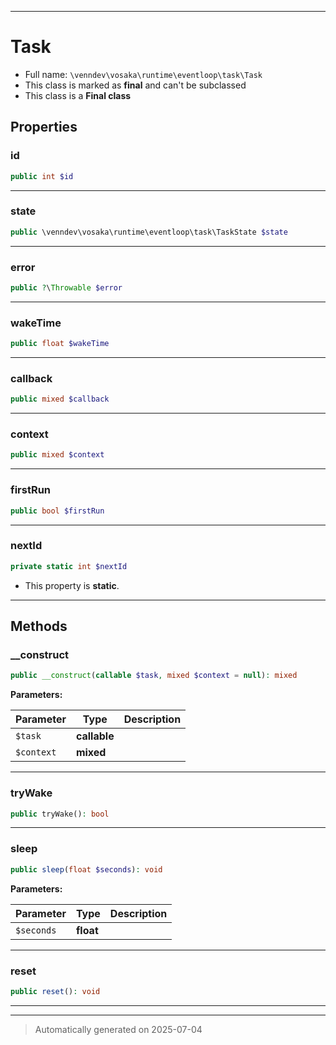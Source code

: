 ***

# Task





* Full name: `\venndev\vosaka\runtime\eventloop\task\Task`
* This class is marked as **final** and can't be subclassed
* This class is a **Final class**



## Properties


### id



```php
public int $id
```






***

### state



```php
public \venndev\vosaka\runtime\eventloop\task\TaskState $state
```






***

### error



```php
public ?\Throwable $error
```






***

### wakeTime



```php
public float $wakeTime
```






***

### callback



```php
public mixed $callback
```






***

### context



```php
public mixed $context
```






***

### firstRun



```php
public bool $firstRun
```






***

### nextId



```php
private static int $nextId
```



* This property is **static**.


***

## Methods


### __construct



```php
public __construct(callable $task, mixed $context = null): mixed
```








**Parameters:**

| Parameter | Type | Description |
|-----------|------|-------------|
| `$task` | **callable** |  |
| `$context` | **mixed** |  |





***

### tryWake



```php
public tryWake(): bool
```












***

### sleep



```php
public sleep(float $seconds): void
```








**Parameters:**

| Parameter | Type | Description |
|-----------|------|-------------|
| `$seconds` | **float** |  |





***

### reset



```php
public reset(): void
```












***


***
> Automatically generated on 2025-07-04
